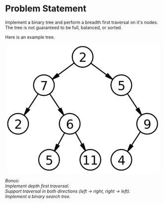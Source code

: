 # Problem Statement

Implement a binary tree and perform a breadth first traversal on it's nodes.  
The tree is not guaranteed to be full, balanced, or sorted.

Here is an example tree.

![binary tree](./tree.png)

_Bonus:_  
_Implement depth first traversal._  
_Support traversal in both directions (left -> right, right -> left)._  
_Implement a binary search tree._
